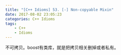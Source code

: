 ```yaml
---
title: "[C++ Idioms] 53. [-] Non-copyable Mixin"
date: 2017-08-02 23:05:23
categories: C++ Idioms
tags:
    - C++
    - Idioms
---
```

不可拷贝。<!--more-->boost有类库，就是把拷贝相关删掉或者私有。